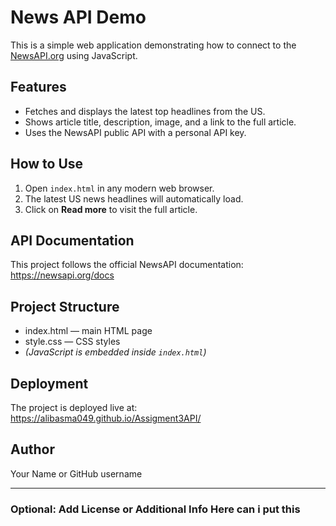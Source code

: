 # News API Demo

This is a simple web application demonstrating how to connect to the [NewsAPI.org](https://newsapi.org) using JavaScript.

## Features

- Fetches and displays the latest top headlines from the US.
- Shows article title, description, image, and a link to the full article.
- Uses the NewsAPI public API with a personal API key.

## How to Use

1. Open `index.html` in any modern web browser.
2. The latest US news headlines will automatically load.
3. Click on **Read more** to visit the full article.

## API Documentation

This project follows the official NewsAPI documentation:  
https://newsapi.org/docs

## Project Structure

- index.html — main HTML page
- style.css — CSS styles
- *(JavaScript is embedded inside `index.html`)*

## Deployment

The project is deployed live at:  
https://alibasma049.github.io/Assigment3API/

## Author

Your Name or GitHub username

---

### Optional: Add License or Additional Info Here     can i put this
